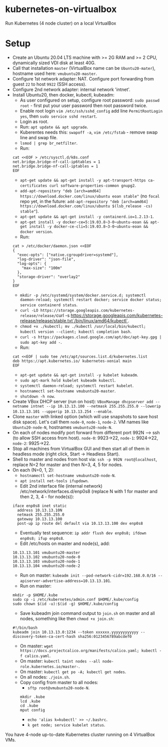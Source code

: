 # kubernetes-on-virtualbox

Run Kubernetes (4 node cluster) on a local VirtualBox


# Setup

- Create an Ubuntu 20.04 LTS machine with >= 2G RAM and >= 2 CPU, dynamically sized VDI disk at least 40G.
- Call that installation `master` (VirtualBox name can be `Ubuntu20-mater`), hostname used here: `vmubuntu20-master`.
- Configure 1st network adapter: NAT. Configure port forwarding from guest `22` to host `9922` (SSH access).
- Configure 2nd network adapter: internal network 'intnet'.
- Install Ubuntu20, then docker, kubectl, kubeadm:
  - As user configured on setup, configure root password: `sudo passwd root` - first put your user password then root password twice.
  - Enable root login `vim /etc/ssh/sshd_config` add line `PermitRootLogin yes`, then `sudo service sshd restart`.
  - Login as root.
  - Run: `apt update && apt upgrade`.
  - Kuberentes needs this: `swapoff -a`, `vim /etc/fstab` - remove swap line and swap file.
  - `lsmod | grep br_netfilter`.
  - Run:
  ```
  cat <<EOF > /etc/sysctl.d/k8s.conf
  net.bridge.bridge-nf-call-ip6tables = 1
  net.bridge.bridge-nf-call-iptables = 1
  EOF
  ```
  - `apt-get update && apt-get install -y apt-transport-https ca-certificates curl software-properties-common gnupg2`.
  - `add-apt-repository "deb [arch=amd64] https://download.docker.com/linux/ubuntu eoan stable"` (no `focal` repo yet, in the future: `add-apt-repository "deb [arch=amd64] https://download.docker.com/linux/ubuntu $(lsb_release -cs) stable"`).
  - `apt-get update && apt-get install -y containerd.io=1.2.13-1`.
  - `apt-get install -y docker-ce=5:19.03.8~3-0~ubuntu-eoan && apt-get install -y docker-ce-cli=5:19.03.8~3-0~ubuntu-eoan && docker version`.
  - Run:
  ```
  cat > /etc/docker/daemon.json <<EOF
  {
    "exec-opts": ["native.cgroupdriver=systemd"],
    "log-driver": "json-file",
    "log-opts": {
      "max-size": "100m"
    },
    "storage-driver": "overlay2"
  }
  EOF
  ```
  - `mkdir -p /etc/systemd/system/docker.service.d; systemctl daemon-reload; systemctl restart docker; service docker status; service containerd status`.
  - `curl -LO https://storage.googleapis.com/kubernetes-release/release/`curl -s https://storage.googleapis.com/kubernetes-release/release/stable.txt`/bin/linux/amd64/kubectl`.
  - `chmod +x ./kubectl; mv ./kubectl /usr/local/bin/kubectl; kubectl version --client; kubectl completion bash`.
  - `curl -s https://packages.cloud.google.com/apt/doc/apt-key.gpg | sudo apt-key add -`.
  - Run:
  ```
  cat <<EOF | sudo tee /etc/apt/sources.list.d/kubernetes.list
  deb https://apt.kubernetes.io/ kubernetes-xenial main
  EOF
  ```
  - `apt-get update && apt-get install -y kubelet kubeadm`.
  - `sudo apt-mark hold kubelet kubeadm kubectl`.
  - `systemctl daemon-reload; systemctl restart kubelet`.
  - `hostnamectl set-hostname vmubuntu20-master`.
  -  `shutdown -h now`.
- Create VBox DHCP server (run on host): `VBoxManage dhcpserver add --netname intnet --ip 10.13.13.100 --netmask 255.255.255.0 --lowerip 10.13.13.101 --upperip 10.13.13.254 --enable`.
- Clone `master` with linked option (which will use snapshots to save host disk space). Let's call them `node-0`, `node-1`, `node-2`. VM names like `Ubuntu20-node-N`, hostnames `vmubuntu20-node-N`.
- On each of nodes modify port forward from different port 992N --> ssh (to allow SSH access from host). `node-0`: 9923->22, `node-1`: 9924->22, `node-2`: 9925->22.
- Stop all machines from VirtualBox GUI and then start all of them in headless mode (right click, Start -> Headless Start).
- Shell to master and nodes from host via: `ssh -p 992N root@localhost`, replace N=2 for master and then N=3, 4, 5 for nodes.
- On each (N=0, 1, 2):
  - `hostnamectl set-hostname vmubuntu20-node-N`.
  - `apt install net-tools ifupdown`.
  - Edit 2nd interface file (internal network) /etc/network/interfaces.d/enp0s8 (replace N with 1 for master and then 2, 3, 4 - for node(s)):
  ```
  iface enp0s8 inet static
    address 10.13.13.10N
    netmask 255.255.255.0
    gateway 10.13.13.100
    post-up ip route del default via 10.13.13.100 dev enp0s8
  ```
  - Eventually test sequence: `ip addr flush dev enp0s8; ifdown enp0s8; ifup enp0s8`.
  - Edit /etc/hosts on master and node(s), add:
  ```
  10.13.13.101 vmubuntu20-master
  10.13.13.102 vmubuntu20-node-0
  10.13.13.103 vmubuntu20-node-1
  10.13.13.104 vmubuntu20-node-2
  ```
  - Run on master: `kubeadm init --pod-network-cidr=192.168.0.0/16 --apiserver-advertise-address=10.13.13.101`.
  - Run on master:
  ```
  mkdir -p $HOME/.kube
  sudo cp -i /etc/kubernetes/admin.conf $HOME/.kube/config
  sudo chown $(id -u):$(id -g) $HOME/.kube/config
  ```
  - Save kubeadm join command output to `join.sh` on master and all nodes, something like then `chmod +x join.sh`:
  ```
  #!/bin/bash
  kubeadm join 10.13.13.0:1234 --token xxxxxx.yyyyyyyyyyyy --discovery-token-ca-cert-hash sha256:0123456789abcdef0
  ```
  - On master: `wget https://docs.projectcalico.org/manifests/calico.yaml; kubectl -f calico.yaml`.
  - On master: `kubectl taint nodes --all node-role.kubernetes.io/master-`.
  - On master: `kubectl get po -A; kubectl get nodes`.
  - On all nodes: `./join.sh`.
  - Copy config from master to all nodes:
    - `sftp root@vmubuntu20-node-N`.
    ```
    mkdir .kube
    lcd .kube
    cd .kube
    mput config
    ```
    - `echo 'alias k=kubectl' >> ~/.bashrc`.
    - `k get node; service kubelet status`.

You have 4-node up-to-date Kubernetes cluster running on 4 VirtualBox VMs.

